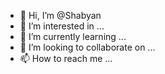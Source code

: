 - 👋 Hi, I’m @Shabyan
- 👀 I’m interested in ...
- 🌱 I’m currently learning ...
- 💞️ I’m looking to collaborate on ...
- 📫 How to reach me ...

<!---
Shabyan/Shabyan is a ✨ special ✨ repository because its `README.md` (this file) appears on your GitHub profile.
You can click the Preview link to take a look at your changes.
--->
